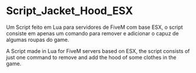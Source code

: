 # Script_Jacket_Hood_ESX
Um Script feito em Lua para servidores de FiveM com base ESX, o script consiste em apenas um comando para remover e adicionar o capuz de algumas roupas do game.

A Script made in Lua for FiveM servers based on ESX, the script consists of just one command to remove and add the hood of some clothes in the game.
